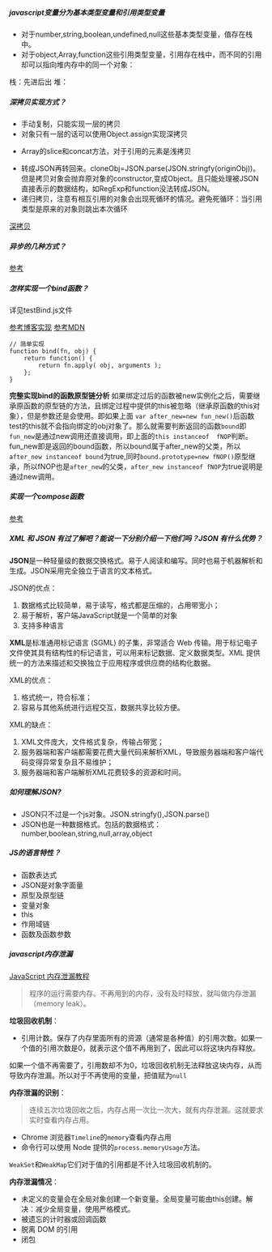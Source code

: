##### javascript变量分为基本类型变量和引用类型变量
* 对于number,string,boolean,undefined,null这些基本类型变量，值存在栈中。
* 对于object,Array,function这些引用类型变量，引用存在栈中，而不同的引用却可以指向堆内存中的同一个对象：

栈：先进后出
堆：

##### 深拷贝实现方式？

* 手动复制，只能实现一层的拷贝
* 对象只有一层的话可以使用Object.assign实现深拷贝
+ Array的slice和concat方法，对于引用的元素是浅拷贝
* 转成JSON再转回来。cloneObj=JSON.parse(JSON.stringfy(originObj))。但是拷贝对象会抛弃原对象的constructor,变成Object。且只能处理被JSON直接表示的数据结构，如RegExp和function没法转成JSON。
* 递归拷贝，注意有相互引用的对象会出现死循环的情况。避免死循环：当引用类型是原来的对象则跳出本次循环

[深拷贝](https://github.com/wengjq/Blog/issues/3)

##### 异步的几种方式？

[参考](https://www.jianshu.com/p/99d9eda110f6)

##### 怎样实现一个bind函数？
详见testBind.js文件

[参考博客实现](https://segmentfault.com/a/1190000007342882)
[参考MDN](https://developer.mozilla.org/zh-CN/docs/Web/JavaScript/Reference/Global_Objects/Function/bind)

    // 简单实现
    function bind(fn, obj) {  
        return function() { 
            return fn.apply( obj, arguments );  
        }; 
    }
        
**完整实现bind的函数原型链分析** 
如果绑定过后的函数被new实例化之后，需要继承原函数的原型链的方法，且绑定过程中提供的this被忽略（继承原函数的this对象），但是参数还是会使用。即如果上面 ``var after_new=new fun_new()``后函数test的this就不会指向绑定的obj对象了。那么就需要判断返回的函数``bound``即``fun_new``是通过new调用还直接调用，即上面的``this instanceof  fNOP``判断。fun_new即是返回的bound函数，所以bound属于after_new的父类，所以``after_new instanceof bound``为true,同时``bound.prototype=new fNOP()``原型继承，所以fNOP也是``after_new``的父类，``after_new instanceof fNOP``为true说明是通过new调用。

##### 实现一个compose函数
[参考](https://segmentfault.com/a/1190000008394749)



##### XML 和 JSON 有过了解吧？能说一下分别介绍一下他们吗？JSON 有什么优势？
**JSON**是一种轻量级的数据交换格式。易于人阅读和编写。同时也易于机器解析和生成。JSON采用完全独立于语言的文本格式。

JSON的优点：
1. 数据格式比较简单，易于读写，格式都是压缩的，占用带宽小；
2. 易于解析，客户端JavaScript就是一个简单的对象
3. 支持多种语言

**XML**是标准通用标记语言 (SGML) 的子集，非常适合 Web 传输。用于标记电子文件使其具有结构性的标记语言，可以用来标记数据、定义数据类型。XML 提供统一的方法来描述和交换独立于应用程序或供应商的结构化数据。

XML的优点：
1. 格式统一，符合标准；
2. 容易与其他系统进行远程交互，数据共享比较方便。

XML的缺点：
1. XML文件庞大，文件格式复杂，传输占带宽；
2. 服务器端和客户端都需要花费大量代码来解析XML，导致服务器端和客户端代码变得异常复杂且不易维护；
3. 服务器端和客户端解析XML花费较多的资源和时间。


##### 如何理解JSON?
+ JSON只不过是一个js对象。JSON.stringfy(),JSON.parse()
+ JSON也是一种数据格式。包括的数据格式：number,boolean,string,null,array,object

##### JS的语言特性？
- 函数表达式
- JSON是对象字面量
- 原型及原型链
- 变量对象
- this
- 作用域链
- 函数及函数参数

##### javascript内存泄漏
[JavaScript 内存泄漏教程](http://www.ruanyifeng.com/blog/2017/04/memory-leak.html)

> 程序的运行需要内存。不再用到的内存，没有及时释放，就叫做内存泄漏（memory leak）。

**垃圾回收机制**：
- 引用计数。保存了内存里面所有的资源（通常是各种值）的引用次数。如果一个值的引用次数是0，就表示这个值不再用到了，因此可以将这块内存释放。

如果一个值不再需要了，引用数却不为0，垃圾回收机制无法释放这块内存，从而导致内存泄漏。所以对于不再使用的变量，把值赋为`null`

**内存泄漏的识别**：
> 连续五次垃圾回收之后，内存占用一次比一次大，就有内存泄漏。这就要求实时查看内存占用。

- Chrome 浏览器`Timeline`的`memory`查看内存占用
- 命令行可以使用 Node 提供的`process.memoryUsage`方法。

`WeakSet`和`WeakMap`它们对于值的引用都是不计入垃圾回收机制的。

**内存泄漏情况**：
- 未定义的变量会在全局对象创建一个新变量。全局变量可能由this创建。解决：减少全局变量，使用严格模式。
- 被遗忘的计时器或回调函数
- 脱离 DOM 的引用
- 闭包


